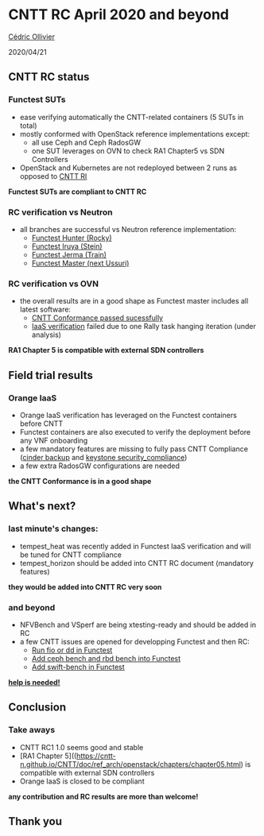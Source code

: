 # CNTT RC April 2020 and beyond

[Cédric Ollivier](mailto:cedric.ollivier@orange.com)

2020/04/21



## CNTT RC status


### Functest SUTs

- ease verifying automatically the CNTT-related containers (5 SUTs in total)
- mostly conformed with OpenStack reference implementations except:
  - all use Ceph and Ceph RadosGW
  - one SUT leverages on OVN to check RA1 Chapter5 vs SDN Controllers
- OpenStack and Kubernetes are not redeployed between 2 runs as opposed to
  [CNTT RI](https://build.opnfv.org/ci/view/cntt/job/cntt-latest-daily/102/)

**Functest SUTs are compliant to CNTT RC**


### RC verification vs Neutron

- all branches are successful vs Neutron reference implementation:
  - [Functest Hunter (Rocky)](https://build.opnfv.org/ci/view/functest/job/functest-hunter-daily/485/)
  - [Functest Iruya (Stein)](https://build.opnfv.org/ci/view/functest/job/functest-iruya-daily/452/)
  - [Functest Jerma (Train)](https://build.opnfv.org/ci/view/functest/job/functest-jerma-daily/249/)
  - [Functest Master (next Ussuri)](https://build.opnfv.org/ci/view/functest/job/functest-latest-daily/597/)


### RC verification vs OVN

- the overall results are in a good shape as Functest master includes all latest software:
  - [CNTT Conformance passed sucessfully](https://build.opnfv.org/ci/view/functest/job/functest-ovn-latest-daily/17/)
  - [IaaS verification](https://build.opnfv.org/ci/view/functest/job/functest-ovn-latest-daily/17/)
    failed due to one Rally task hanging iteration (under analysis)

**RA1 Chapter 5 is compatible with external SDN controllers**



## Field trial results


### Orange IaaS

- Orange IaaS verification has leveraged on the Functest containers before CNTT
- Functest containers are also executed to verify the deployment before any VNF
  onboarding
- a few mandatory features are missing to fully pass CNTT Compliance
  ([cinder backup](https://cntt-n.github.io/CNTT/doc/ref_arch/openstack/chapters/chapter05.html)
  and [keystone security_compliance](https://cntt-n.github.io/CNTT/doc/ref_arch/openstack/chapters/chapter05.html))
- a few extra RadosGW configurations are needed

**the CNTT Conformance is in a good shape**



## What's next?


### last minute's changes:

- tempest_heat was recently added in Functest IaaS verification and will be
  tuned for CNTT compliance
- tempest_horizon should be added into CNTT RC document (mandatory features)

**they would be added into CNTT RC very soon**


### and beyond

- NFVBench and VSperf are being xtesting-ready and should be added in RC
- a few CNTT issues are opened for developping Functest and then RC:
  - [Run fio or dd in Functest](https://github.com/cntt-n/CNTT/issues/1477)
  - [Add ceph bench and rbd bench into Functest](https://github.com/cntt-n/CNTT/issues/1476)
  - [Add swift-bench in Functest](https://github.com/cntt-n/CNTT/issues/1474)

**[help is needed!](https://github.com/cntt-n/CNTT/issues?q=is%3Aopen+is%3Aissue+project%3Acntt-n%2FCNTT%2F4)**



## Conclusion


### Take aways

- CNTT RC1 1.0 seems good and stable
- [RA1 Chapter 5]((https://cntt-n.github.io/CNTT/doc/ref_arch/openstack/chapters/chapter05.html)
  is compatible with external SDN controllers
- Orange IaaS is closed to be compliant

**any contribution and RC results are more than welcome!**



## Thank you
